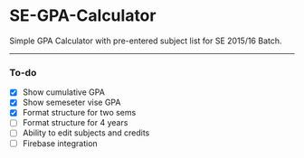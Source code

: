 # SE-GPA-Calculator

Simple GPA Calculator with pre-entered subject list for SE 2015/16 Batch.


-----
### To-do
- [x] Show cumulative GPA
- [x] Show semeseter vise GPA
- [x] Format structure for two sems
- [ ] Format structure for 4 years
- [ ] Ability to edit subjects and credits
- [ ] Firebase integration
